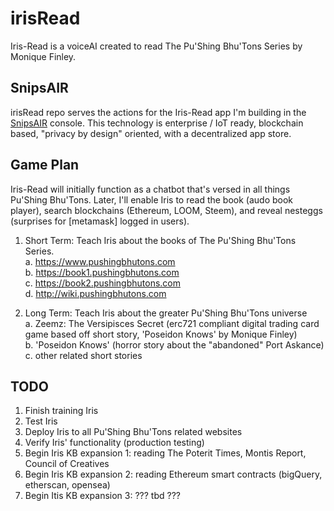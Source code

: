 # irisRead
Iris-Read is a voiceAI created to read The Pu'Shing Bhu'Tons Series by Monique Finley.

## SnipsAIR
irisRead repo serves the actions for the Iris-Read app I'm building in the [SnipsAIR](https://console.snips.ai/?ref=yM6gdKP7E0E) console. This technology is enterprise / IoT ready, blockchain based, "privacy by design" oriented, with a decentralized app store.

## Game Plan
Iris-Read will initially function as a chatbot that's versed in all things Pu'Shing Bhu'Tons. Later, I'll enable Iris to read the book (audo book player), search blockchains (Ethereum, LOOM, Steem), and reveal nesteggs (surprises for [metamask] logged in users). 

1. Short Term: Teach Iris about the books of The Pu'Shing Bhu'Tons Series. </br>
a. https://www.pushingbhutons.com </br>
b. https://book1.pushingbhutons.com </br>
c. https://book2.pushingbhutons.com </br>
d. http://wiki.pushingbhutons.com </br>

2. Long Term: Teach Iris about the greater Pu'Shing Bhu'Tons universe </br>
a. Zeemz: The Versipisces Secret (erc721 compliant digital trading card game based off short story, 'Poseidon Knows' by Monique Finley) </br>
b. 'Poseidon Knows' (horror story about the "abandoned" Port Askance) </br>
c. other related short stories </br>

## TODO
1. Finish training Iris
2. Test Iris
3. Deploy Iris to all Pu'Shing Bhu'Tons related websites
4. Verify Iris' functionality (production testing)
5. Begin Iris KB expansion 1: reading The Poterit Times, Montis Report, Council of Creatives
6. Begin Iris KB expansion 2: reading Ethereum smart contracts (bigQuery, etherscan, opensea)
7. Begin Itis KB expansion 3: ??? tbd ???

